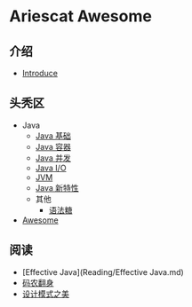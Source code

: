 # Ariescat Awesome



## 介绍

* [Introduce](README.md)



## 头秃区

* Java
  * [Java 基础](Awesome/Java.md#java-基础)
  * [Java 容器](Awesome/Java.md#java-容器)
  * [Java 并发](Awesome/Java.md#java-并发)
  * [Java I/O](Awesome/Java.md#java-io)
  * [JVM](Awesome/Java.md#jvm)
  * [Java 新特性](Awesome/Java.md#java-新特性)
  * 其他
    * [语法糖](Awesome/Java.md#语法糖)
* [Awesome](Awesome/Awesome.md)



## 阅读

* [Effective Java](Reading/Effective Java.md)
* [码农翻身](Reading/码农翻身.md)
* [设计模式之美](Reading/设计模式之美.md)